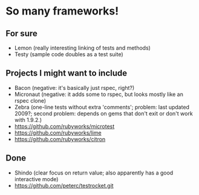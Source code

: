 # So many frameworks!

## For sure

* Lemon (really interesting linking of tests and methods)
* Testy (sample code doubles as a test suite)

## Projects I might want to include

* Bacon (negative: it's basically just rspec, right?)
* Micronaut (negative: it adds some to rspec, but looks mostly like an 
  rspec clone)
* Zebra (one-line tests without extra 'comments'; problem: last updated 
  2009?; second problem: depends on gems that don't exit or don't work 
  with 1.9.2.)
* https://github.com/rubyworks/microtest
* https://github.com/rubyworks/lime
* https://github.com/rubyworks/citron


## Done

* Shindo (clear focus on return value; also apparently has a good 
  interactive mode)
* https://github.com/peterc/testrocket.git
